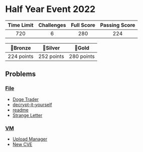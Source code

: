 # Half Year Event 2022

| Time Limit | Challenges | Full Score | Passing Score |
| :--------: | :--------: | :--------: | :-----------: |
|    720     |     6      |    280     |      224      |

|  🥉Bronze  |  🥈Silver  |   🥇Gold   |
| :--------: | :--------: | :--------: |
| 224 points | 252 points | 280 points |

## Problems

### [File](File)

- [Doge Trader](File/Doge-Trader)
- [decrypt-it-yourself](File/decrypt-it-yourself)
- [readme](File/readme)
- [Strange Letter](File/Strange-Letter)

### [VM](VM)

- [Upload Manager](VM)
- [New CVE](VM)
